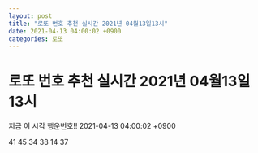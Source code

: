 ```yaml
---
layout: post
title: "로또 번호 추천 실시간 2021년 04월13일13시"
date: 2021-04-13 04:00:02 +0900
categories: 로또
---
```


# 로또 번호 추천 실시간 2021년 04월13일13시

지금 이 시각 행운번호!! 2021-04-13 04:00:02 +0900

 41  45  34  38  14  37 

